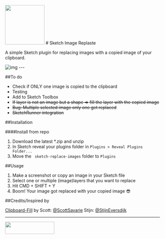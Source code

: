 <img height="128" width="128" src="https://github.com/mheesakkers/sketch-image-replaste/blob/master/Image%20Replaste.sketchplugin/Contents/Resources/icon-large.png">
# Sketch Image Replaste

A simple Sketch plugin for replacing images with a copied image of your clipboard.

<img src="http://misha.studio/image-replaste/screencast-sketch-image-replaste.gif" alt="img" style="max-width:100%;">
---

##To do

- Check if ONLY one image is copied to the clipboard
- Testing
- Add to Sketch Toolbox
- ~~If layer is not an image but a shape => fill the layer with the copied image~~
- ~~Bug: Multiple selected image only one get replaced~~
- ~~SketchRunner integration~~

##Installation

####Install from repo

1. Download the latest *.zip and unzip
2. In Sketch reveal your plugins folder in ```Plugins > Reveal Plugins Folder...```
3. Move the ``` sketch-replace-images``` folder to ```Plugins```

##Usage

1. Make a screenshot or copy an image in your Sketch file
2. Select one or multiple (image)layers that you want to replace
3. Hit CMD + SHIFT + Y
4. Boom! Your image got replaced with your copied image 😎

##Credits/Inspired by

[Clipboard-Fill](https://github.com/ScottSavarie/Clipboard-Fill) by Scott: [@ScottSavarie](https://www.twitter.com/scottsavarie)
Stijn: [@StijnEversdijk](https://www.twitter.com/StijnEversdijk)

---

<a href="http://bit.ly/SketchRunnerWebsite"><img height="40" width="160" src="http://sketchrunner.com/img/badge_blue.png"></a>
